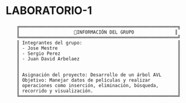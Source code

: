 # LABORATORIO-1

        ╔══════════════════════════════════════════════════════════╗
        ║                    👥INFORMACIÓN DEL GRUPO               ║
        ╚══════════════════════════════════════════════════════════╝
        ║ Integrantes del grupo:                                   ║
        ║ - Jose Mestre                                            ║
        ║ - Sergio Perez                                           ║
        ║ - Juan David Arbelaez                                    ║
        ║                                                          ║
        ║                                                          ║
        ║ Asignación del proyecto: Desarrollo de un árbol AVL      ║
        ║ Objetivo: Manejar datos de películas y realizar          ║
        ║ operaciones como inserción, eliminación, búsqueda,       ║
        ║ recorrido y visualización.                               ║
        ╚══════════════════════════════════════════════════════════╝
